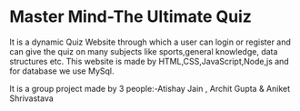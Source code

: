 # Master Mind-The Ultimate Quiz
It is a dynamic Quiz Website through which a user can login or register and can give the quiz on many subjects like sports,general knowledge, data structures etc.
This website is made by HTML,CSS,JavaScript,Node,js and for database we use MySql.


It is a group project made by 3 people:-Atishay Jain , Archit Gupta & Aniket Shrivastava
